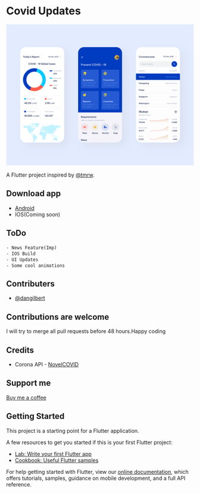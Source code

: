 # Covid Updates

![app-screenshot](assets/images/covid%2019.png)

A Flutter project inspired by [@tmrw](https://dribbble.com/tmrwstudio).

## Download app

- [Android](https://github.com/ashishkhuraishy/CovidUpdates/raw/master/output/Covid%20Updates.apk)
- IOS(Coming soon)

## ToDo

    - News Feature(Imp)
    - IOS Build
    - UI Updates
    - Some cool animations

## Contributers

- [@dangilbert](https://github.com/dangilbert)
 
## Contributions are welcome

 I will try to merge all pull requests before 48 hours.Happy coding

## Credits
 - Corona API - [NovelCOVID](https://corona.lmao.ninja/)
 
## Support me
[Buy me a coffee](https://paypal.me/khuraishy)

## Getting Started

This project is a starting point for a Flutter application.

A few resources to get you started if this is your first Flutter project:

- [Lab: Write your first Flutter app](https://flutter.dev/docs/get-started/codelab)
- [Cookbook: Useful Flutter samples](https://flutter.dev/docs/cookbook)

For help getting started with Flutter, view our
[online documentation](https://flutter.dev/docs), which offers tutorials,
samples, guidance on mobile development, and a full API reference.
